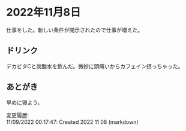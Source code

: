 # 2022年11月8日

仕事をした。新しい条件が開示されたので仕事が増えた。

## ドリンク

デカビタCと炭酸水を飲んだ。微妙に頭痛いからカフェイン摂っちゃった。

## あとがき

早めに寝よう。

変更履歴:  
11/09/2022 00:17:47: Created 2022 11 08 (markdown)  
